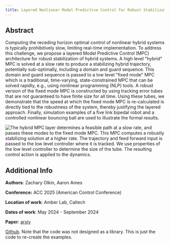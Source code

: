```yaml
---
title: Layered Nonlinear Model Predictive Control for Robust Stabilization of Hybrid Systems
---
```


## Abstract
Computing the receding horizon optimal control of nonlinear hybrid systems is typically prohibitively slow, limiting real-time implementation. To address this challenge, we propose a layered Model Predictive Control (MPC) architecture for robust stabilization of hybrid systems. A high level "hybrid" MPC is solved at a slow rate to produce a stabilizing hybrid trajectory, potentially sub-optimally, including a domain and guard sequence.  This domain and guard sequence is passed to a low level "fixed mode" MPC which is a traditional, time-varying, state-constrained MPC that can be solved rapidly, e.g., using nonlinear programming (NLP) tools. A robust version of the fixed mode MPC is constructed by using tracking error tubes that are not guaranteed to have finite size for all time. Using these tubes, we demonstrate that the speed at which the fixed mode MPC is re-calculated is directly tied to the robustness of the system, thereby justifying the layered approach. Finally, simulation examples of a five link bipedal robot and a controlled nonlinear bouncing ball are used to illustrate the formal results.

![](/research/images/layered_mpc_hybrid_fig.jpg "The hybrid MPC layer determines a feasible path at a slow rate, and passes these modes to the fixed mode MPC. This MPC computes a robustly stabilizing solution at a higher rate. The trajectory and feed forward input is passed to the low level controller where it is tracked. We use properties of the low level controller to determine the size of the tube. The resulting control action is applied to the dynamics.")

## Additional Info
**Authors**: Zachary Olkin, Aaron Ames

**Conference:** ACC 2025 (American Control Conference)

**Location of work**: Amber Lab, Caltech

**Dates of work**: May 2024 - September 2024

**Paper**: [arxiv](https://arxiv.org/abs/2503.12810v1)

[Github](https://github.com/Zolkin1/hybrid-mpc). Note that the code was not designed as a library. This is just the code to re-create the examples.